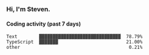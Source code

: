 ### Hi, I'm Steven.

#### Coding activity (past 7 days)
```
Text        ▓▓▓▓▓▓▓▓▓▓▓▓▓▓▓▓▓▓▓▓▓▓▓▓▓▓▓▓▓▓  78.79%
TypeScript  ▓▓▓▓▓▓▓                         21.00%
other                                        0.21%
```

